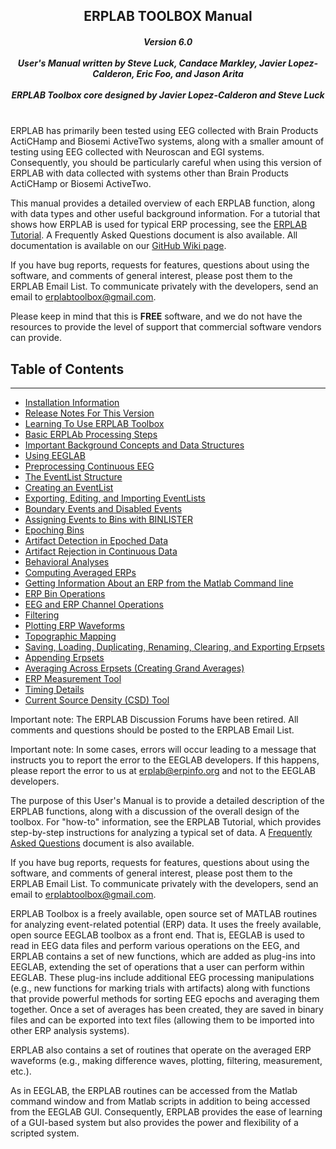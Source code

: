 <h2 align="center">ERPLAB TOOLBOX Manual </h2>
<h5 align="center">
Version 6.0<br><br>
User's Manual written by Steve Luck, Candace Markley, Javier Lopez-Calderon, Eric Foo, and Jason Arita<br><br>
ERPLAB Toolbox core designed by Javier Lopez-Calderon and Steve Luck<br><br>
</h5>

ERPLAB has primarily been tested using EEG collected with Brain Products ActiCHamp and Biosemi ActiveTwo systems, along with a smaller amount of testing using EEG collected with Neuroscan and EGI systems. Consequently, you should be particularly careful when using this version of ERPLAB with data collected with systems other than Brain Products ActiCHamp or Biosemi ActiveTwo.

This manual provides a detailed overview of each ERPLAB function, along with data types and other useful background information. For a tutorial that shows how ERPLAB is used for typical ERP processing, see the [ERPLAB Tutorial](https://github.com/lucklab/erplab/wiki/Tutorial). A Frequently Asked Questions document is also available.  All documentation is available on our [GitHub Wiki page](https://github.com/lucklab/erplab/wiki).

If you have bug reports, requests for features, questions about using the software, and comments of general interest, please post them to the ERPLAB Email List.  To communicate privately with the developers, send an email to [erplabtoolbox@gmail.com](mailto:erplabtoolbox@gmail.com).

Please keep in mind that this is **FREE** software, and we do not have the resources to provide the level of support that commercial software vendors can provide.

## Table of Contents
---
- [Installation Information](./Installation)
- [Release Notes For This Version](https://github.com/lucklab/erplab/releases/)
- [Learning To Use ERPLAB Toolbox](./Learning-to-Use-ERPLAB-Toolbox)
- [Basic ERPLAb Processing Steps](./Basic-ERPLAB-Processing-Steps)
- [Important Background Concepts and Data Structures](./Important-Background-Concepts-and-Data-Structures)
- [Using EEGLAB](./Using-EEGLAB)
- [Preprocessing Continuous EEG](./Preprocessing-Continuous-EEG-Data)
- [The EventList Structure](./The-EVENTLIST-Structure)
- [Creating an EventList](./Creating-An-EVENTLIST)
- [Exporting, Editing, and Importing EventLists](./Exporting,-Editing,-and-Importing-EVENTLISTS)
- [Boundary Events and Disabled Events](./Boundary-Events-and-Disabled-Events)
- [Assigning Events to Bins with BINLISTER](./Assigning-Events-to-Bins-with-BINLISTER)
- [Epoching Bins](./Epoching-Bins)
- [Artifact Detection in Epoched Data](./Artifact-Detection-in-Epoched-Data)
- [Artifact Rejection in Continuous Data](./Artifact-Rejection-in-Continuous-Data)
- [Behavioral Analyses](./Behavioral-Analyses)
- [Computing Averaged ERPs](./Computing-Averaged-ERPs)
- [Getting Information About an ERP from the Matlab Command line](./Getting-Information-about-an-ERP-from-the-Matlab-Command-Line)
- [ERP Bin Operations](./ERP-Bin-Operations)
- [EEG and ERP Channel Operations](./EEG-and-ERP-Channel-Operations)
- [Filtering](./Filtering)
- [Plotting ERP Waveforms](./Plotting-ERP-Waveforms)
- [Topographic Mapping](./Topographic-Mapping)
- [Saving, Loading, Duplicating, Renaming, Clearing, and Exporting Erpsets](./Saving,-Loading,-Duplicating,-Renaming,-Clearing,-and-Exporting-ERPSETS)
- [Appending Erpsets](./Appending-ERPSETS)
- [Averaging Across Erpsets (Creating Grand Averages)](./Averaging-Across-ERPSETS-(Creating-Grand-Averages))
- [ERP Measurement Tool](./ERP-Measurement-Tool)
- [Timing Details](./Timing-Details)
- [Current Source Density (CSD) Tool](./Current-Source-Density-(CSD)-tool)

Important note: The ERPLAB Discussion Forums have been retired. All comments and questions should be posted to the ERPLAB Email List.

Important note: In some cases, errors will occur leading to a message that instructs you to report the error to the EEGLAB developers.  If this happens, please report the error to us at erplab@erpinfo.org and not to the EEGLAB developers.

The purpose of this User's Manual is to provide a detailed description of the ERPLAB functions, along with a discussion of the overall design of the toolbox.  For "how-to" information, see the ERPLAB Tutorial, which provides step-by-step instructions for analyzing a typical set of data.  A [Frequently Asked Questions](./Troubleshooting-and-Frequently-Asked-Questions) document is also available.

If you have bug reports, requests for features, questions about using the software, and comments of general interest, please post them to the ERPLAB Email List.  To communicate privately with the developers, send an email to erplabtoolbox@gmail.com.

ERPLAB Toolbox is a freely available, open source set of MATLAB routines for analyzing event-related potential (ERP) data.  It uses the freely available, open source EEGLAB toolbox as a front end.  That is, EEGLAB is used to read in EEG data files and perform various operations on the EEG, and ERPLAB contains a set of new functions, which are added as plug-ins into EEGLAB, extending the set of operations that a user can perform within EEGLAB. These plug-ins include additional EEG processing manipulations (e.g., new functions for marking trials with artifacts) along with functions that provide powerful methods for sorting EEG epochs and averaging them together.  Once a set of averages has been created, they are saved in binary files and can be exported into text files (allowing them to be imported into other ERP analysis systems).

ERPLAB also contains a set of routines that operate on the averaged ERP waveforms (e.g., making difference waves, plotting, filtering, measurement, etc.).

As in EEGLAB, the ERPLAB routines can be accessed from the Matlab command window and from Matlab scripts in addition to being accessed from the EEGLAB GUI. Consequently, ERPLAB provides the ease of learning of a GUI-based system but also provides the power and flexibility of a scripted system.